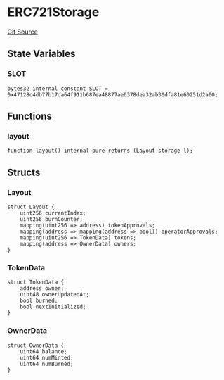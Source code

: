 # ERC721Storage
[Git Source](https://github.com/0xStation/0xrails/blob/7b2d3363f0d5023623fd16114b60a38cf52ce246/src/cores/ERC721/ERC721Storage.sol)


## State Variables
### SLOT

```solidity
bytes32 internal constant SLOT = 0x47128c4db77b17da64f911b687ea48877ae0378dea32ab30dfa81e60251d2a00;
```


## Functions
### layout


```solidity
function layout() internal pure returns (Layout storage l);
```

## Structs
### Layout

```solidity
struct Layout {
    uint256 currentIndex;
    uint256 burnCounter;
    mapping(uint256 => address) tokenApprovals;
    mapping(address => mapping(address => bool)) operatorApprovals;
    mapping(uint256 => TokenData) tokens;
    mapping(address => OwnerData) owners;
}
```

### TokenData

```solidity
struct TokenData {
    address owner;
    uint48 ownerUpdatedAt;
    bool burned;
    bool nextInitialized;
}
```

### OwnerData

```solidity
struct OwnerData {
    uint64 balance;
    uint64 numMinted;
    uint64 numBurned;
}
```

